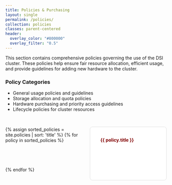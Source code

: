 ```yaml
---
title: Policies & Purchasing
layout: single
permalink: /policies/
collection: policies
classes: parent-centered
header:
  overlay_color: "#800000"
  overlay_filter: "0.5"
---
```


This section contains comprehensive policies governing the use of the DSI cluster. These policies help ensure fair resource allocation, efficient usage, and provide guidelines for adding new hardware to the cluster.

<style>
.tile-grid {
  display: grid;
  grid-template-columns: repeat(3, 1fr);
  gap: 1.5rem;
  padding: 2rem 0;
  list-style: none;
  margin: 0;
}

@media (max-width: 1024px) {
  .tile-grid {
    grid-template-columns: repeat(2, 1fr);
  }
}
@media (max-width: 600px) {
  .tile-grid {
    grid-template-columns: 1fr;
  }
}

.tile {
  display: block;
  padding: 2rem;
  border: 1px solid #ddd;
  border-radius: 8px;
  text-decoration: none;
  color: inherit;
  background-color: #fff;
  transition: transform 0.2s, box-shadow 0.2s;
  height: 100%;
}
.tile:hover {
  transform: translateY(-5px);
  box-shadow: 0 4px 12px rgba(0,0,0,0.1);
  text-decoration: none;
}
.tile h4 {
  margin-top: 0;
  color: #800000;
}
</style>

### Policy Categories

- General usage policies and guidelines  
- Storage allocation and quota policies  
- Hardware purchasing and priority access guidelines  
- Lifecycle policies for cluster resources  

<div class="tile-grid">
  {% assign sorted_policies = site.policies | sort: 'title' %}
  {% for policy in sorted_policies %}
    <a href="{{ policy.url | relative_url }}" class="tile">
      <h4>{{ policy.title }}</h4>
    </a>
  {% endfor %}
</div>
